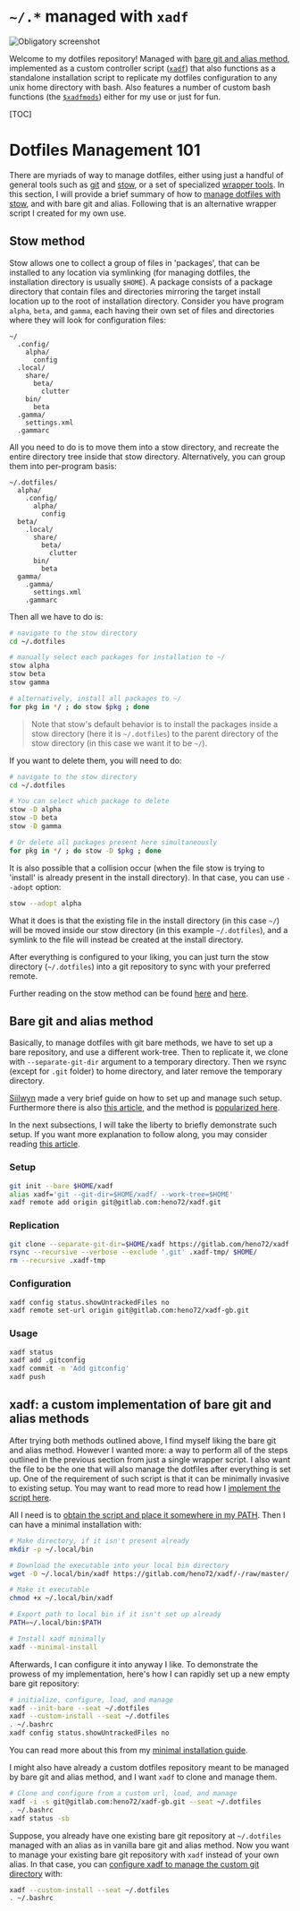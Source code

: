 # `~/.*` managed with `xadf`

![Obligatory screenshot](pics/screenshot.png)

Welcome to my dotfiles repository! Managed with [bare git and alias method](https://news.ycombinator.com/item?id=11071754), implemented as a custom controller script ([`xadf`](.local/bin/xadf)) that also functions as a standalone installation script to replicate my dotfiles configuration to any unix home directory with bash.
Also features a number of custom bash functions (the [`$xadfmods`](.local/xadf/)) either for my use or just for fun.

[TOC]

# Dotfiles Management 101

There are myriads of way to manage dotfiles, either using just a handful of general tools such as [git](https://git-scm.com/) and [stow](https://www.gnu.org/software/stow/), or a set of specialized [wrapper tools](https://wiki.archlinux.org/title/Dotfiles#Tools). In this section, I will provide a brief summary of how to [manage dotfiles with stow](https://brandon.invergo.net/news/2012-05-26-using-gnu-stow-to-manage-your-dotfiles.html), and with bare git and alias. Following that is an alternative wrapper script I created for my own use.

## Stow method

Stow allows one to collect a group of files in 'packages', that can be installed to any location via symlinking (for managing dotfiles, the installation directory is usually `$HOME`). A package consists of a package directory that contain files and directories mirroring the target install location up to the root of installation directory. Consider you have program `alpha`, `beta`, and `gamma`, each having their own set of files and directories where they will look for configuration files:

```
~/
  .config/
    alpha/
      config
  .local/
    share/
      beta/
        clutter
    bin/
      beta
  .gamma/
    settings.xml
  .gammarc
```

All you need to do is to move them into a stow directory, and recreate the entire directory tree inside that stow directory. Alternatively, you can group them into per-program basis:

```
~/.dotfiles/
  alpha/
    .config/
      alpha/
        config
  beta/
    .local/
      share/
        beta/
          clutter
      bin/
        beta
  gamma/
    .gamma/
      settings.xml
    .gammarc
```

Then all we have to do is:

```bash
# navigate to the stow directory
cd ~/.dotfiles

# manually select each packages for installation to ~/
stow alpha
stow beta
stow gamma

# alternatively, install all packages to ~/
for pkg in */ ; do stow $pkg ; done
```

> Note that stow's default behavior is to install the packages inside a stow directory (here it is `~/.dotfiles`) to the parent directory of the stow directory (in this case we want it to be `~/`).

If you want to delete them, you will need to do:

```bash
# navigate to the stow directory
cd ~/.dotfiles

# You can select which package to delete
stow -D alpha
stow -D beta
stow -D gamma

# Or delete all packages present here simultaneously
for pkg in */ ; do stow -D $pkg ; done
```

It is also possible that a collision occur (when the file stow is trying to 'install' is already present in the install directory). In that case, you can use `--adopt` option:

```bash
stow --adopt alpha
```

What it does is that the existing file in the install directory (in this case `~/`) will be moved inside our stow directory (in this example `~/.dotfiles`), and a symlink to the file will instead be created at the install directory.

After everything is configured to your liking, you can just turn the stow directory (`~/.dotfiles`) into a git repository to sync with your preferred remote.

Further reading on the stow method can be found [here](https://venthur.de/2021-12-19-managing-dotfiles-with-stow.html) and [here](https://alexpearce.me/2016/02/managing-dotfiles-with-stow/).

## Bare git and alias method

Basically, to manage dotfiles with git bare methods, we have to set up a bare repository, and use a different work-tree. Then to replicate it, we clone with `--separate-git-dir` argument to a temporary directory. Then we rsync (except for `.git` folder) to home directory, and later remove the temporary directory.

[Siilwyn](https://github.com/Siilwyn/my-dotfiles/tree/master/.my-dotfiles) made a very brief guide on how to set up and manage such setup. Furthermore there is also [this article](https://www.atlassian.com/git/tutorials/dotfiles), and the method is [popularized here](https://news.ycombinator.com/item?id=11071754).

In the next subsections, I will take the liberty to briefly demonstrate such setup. If you want more explanation to follow along, you may consider reading [this article](docs/xadf.md#manage-dotfiles-with-bare-git-and-alias-method---basic-idea).

### Setup

```bash
git init --bare $HOME/xadf
alias xadf='git --git-dir=$HOME/xadf/ --work-tree=$HOME'
xadf remote add origin git@gitlab.com:heno72/xadf.git
```

### Replication

```bash
git clone --separate-git-dir=$HOME/xadf https://gitlab.com/heno72/xadf.git .xadf-tmp
rsync --recursive --verbose --exclude '.git' .xadf-tmp/ $HOME/
rm --recursive .xadf-tmp
```

### Configuration

```bash
xadf config status.showUntrackedFiles no
xadf remote set-url origin git@gitlab.com:heno72/xadf-gb.git
```

### Usage

```bash
xadf status
xadf add .gitconfig
xadf commit -m 'Add gitconfig'
xadf push
```

## xadf: a custom implementation of bare git and alias methods

After trying both methods outlined above, I find myself liking the bare git and alias method. However I wanted more: a way to perform all of the steps outlined in the previous section from just a single wrapper script. I also want the file to be the one that will also manage the dotfiles after everything is set up. One of the requirement of such script is that it can be minimally invasive to existing setup. You may want to read more to read how I [implement the script here](docs/xadf.md#implementing-bare-git-with-alias-method-as-a-helper-script).

All I need is to [obtain the script and place it somewhere in my PATH](docs/xadf.md#obtaining-xadf-executable). Then I can have a minimal installation with:

```bash
# Make directory, if it isn't present already
mkdir -p ~/.local/bin

# Download the executable into your local bin directory
wget -O ~/.local/bin/xadf https://gitlab.com/heno72/xadf/-/raw/master/.local/bin/xadf

# Make it executable
chmod +x ~/.local/bin/xadf

# Export path to local bin if it isn't set up already
PATH=~/.local/bin:$PATH

# Install xadf minimally
xadf --minimal-install
```

Afterwards, I can configure it into anyway I like. To demonstrate the prowess of my implementation, here's how I can rapidly set up a new empty bare git repository:

```bash
# initialize, configure, load, and manage
xadf --init-bare --seat ~/.dotfiles
xadf --custom-install --seat ~/.dotfiles
. ~/.bashrc
xadf config status.showUntrackedFiles no
```

You can read more about this from my [minimal installation guide](docs/xadf.md#minimal-installation).

I might also have already a custom dotfiles repository meant to be managed by bare git and alias method, and I want `xadf` to clone and manage them.

```bash
# Clone and configure from a custom url, load, and manage
xadf -i -s git@gitlab.com:heno72/xadf-gb.git --seat ~/.dotfiles
. ~/.bashrc
xadf status -sb
```

Suppose, you already have one existing bare git repository at `~/.dotfiles` managed with an alias as in vanilla bare git and alias method. Now you want to manage your existing bare git repository with `xadf` instead of your own alias. In that case, you can [configure xadf to manage the custom git directory](docs/xadf.md#custom-installation) with:

```bash
xadf --custom-install --seat ~/.dotfiles
. ~/.bashrc
```
